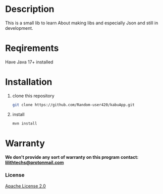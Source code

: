 # Description

This is a small lib to learn About making libs and especially Json and still in development.

# Reqirements
Have Java 17+ installed

# Installation

1. clone this repository 
   ```bash
   git clone https://github.com/Random-user420/kabuApp.git
   ```
   
2. install
   ```bash
   mvn install
   ```
   

# Warranty

**We don't provide any sort of warranty on this program**
**contact: [lilithtechs@protonmail.com](mailto:lilithtechs@protonmail.com)**

### License

[Apache License 2.0](https://github.com/Random-user420/MetisJson/blob/main/LICENSE)
